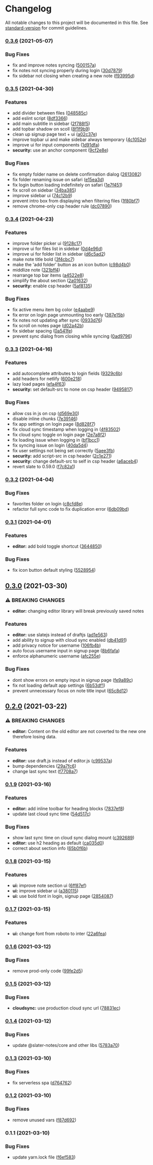 # Changelog

All notable changes to this project will be documented in this file. See [standard-version](https://github.com/conventional-changelog/standard-version) for commit guidelines.

### [0.3.6](https://github.com/slater-notes/web/compare/v0.3.5...v0.3.6) (2021-05-07)


### Bug Fixes

* fix and improve notes syncing ([500157a](https://github.com/slater-notes/web/commit/500157a4add428a5e459359a3e3a1c464accbed0))
* fix notes not syncing properly during login ([30d7879](https://github.com/slater-notes/web/commit/30d787909c7fa8173feaf88cb93da086588aa369))
* fix sidebar not closing when creating a new note ([f93995d](https://github.com/slater-notes/web/commit/f93995d0fbd1a2300eed2f62f216d459a93aa48f))

### [0.3.5](https://github.com/slater-notes/web/compare/v0.3.4...v0.3.5) (2021-04-30)


### Features

* add divider between files ([048585c](https://github.com/slater-notes/web/commit/048585c2b637023ec3b040a31a77e352301f08d8))
* add eslint script ([8df3366](https://github.com/slater-notes/web/commit/8df33661d88ec0ec2dea9af7b66017a13dbe1286))
* add main subtitle in sidebar ([2f788f5](https://github.com/slater-notes/web/commit/2f788f5e5c642319fb88eef6c50f771308ada056))
* add topbar shadow on scoll ([8f1f9b9](https://github.com/slater-notes/web/commit/8f1f9b9fc173b7573d84d43f2d8b451e3747f59a))
* clean up signup page text + ui ([a02c37e](https://github.com/slater-notes/web/commit/a02c37e5916e118c7bb28baffaa3801b89bfb13e))
* improve topbar ui and make sidebar always temporary ([4c1052e](https://github.com/slater-notes/web/commit/4c1052e5c10627b10a4e05967ce7d859c3662387))
* improve ui for input components ([1d91dfa](https://github.com/slater-notes/web/commit/1d91dfa8afa74843e4a28d4cd753c338b9a94de3))
* **security:** use an anchor component ([9cf2e8e](https://github.com/slater-notes/web/commit/9cf2e8e3730eb463b13842ad769e32ce5ee30d80))


### Bug Fixes

* fix empty folder name on delete confirmation dialog ([2613082](https://github.com/slater-notes/web/commit/2613082f1a2e2fd842e210e8222e90782753e510))
* fix folder renaming issue on safari ([e15ea3d](https://github.com/slater-notes/web/commit/e15ea3d8271df2dbde70584756a2a2f9711021cc))
* fix login button loading indefinitely on safari ([1e7f451](https://github.com/slater-notes/web/commit/1e7f4515cb553949b2f1c1327f08e7f44b0ac8ba))
* fix scroll on sidebar ([34ba385](https://github.com/slater-notes/web/commit/34ba3858d6b79a4ac15ec4a7b44c1debee7f8358))
* improve sidebar ui ([74c12b9](https://github.com/slater-notes/web/commit/74c12b93b817455b3a615a9a2e8e15955deb9e0c))
* prevent intro box from displaying when filtering files ([1f80bf7](https://github.com/slater-notes/web/commit/1f80bf7ba2d64095361348a915034adbf81aa4ed))
* remove chrome-only csp header rule ([dc07890](https://github.com/slater-notes/web/commit/dc07890e6ed32a5eadf9764943050c77f1cdc6d7))

### [0.3.4](https://github.com/slater-notes/web/compare/v0.3.3...v0.3.4) (2021-04-23)


### Features

* improve folder picker ui ([9128c17](https://github.com/slater-notes/web/commit/9128c17d273c1712f3af5e55c40453d19b1f56c4))
* improve ui for files list in sidebar ([0d4e96d](https://github.com/slater-notes/web/commit/0d4e96de6f675dbeed2755c385d154df20890e4c))
* improve ui for folder list in sidebar ([d6c5ad2](https://github.com/slater-notes/web/commit/d6c5ad2505bdfb9df980fcf85323343611f59fe6))
* make note title bold ([3f4cbc7](https://github.com/slater-notes/web/commit/3f4cbc7b785ae8fbb3441ecee5affa106d5aaaf4))
* make the 'add folder' button as an icon button ([c98d4b0](https://github.com/slater-notes/web/commit/c98d4b08d680be7a9a18de7690118369335fd5b5))
* middlize note ([321bff4](https://github.com/slater-notes/web/commit/321bff47462b0a6ead9438d5535e3a9ae1fda250))
* rearrange top bar items ([a4522e8](https://github.com/slater-notes/web/commit/a4522e8967b6ed235c26d37e138cbaacf6a4fb5e))
* simplify the about section ([2a01632](https://github.com/slater-notes/web/commit/2a01632451caae26b3ebf730fafefcd71e30535b))
* **security:** enable csp header ([5af8135](https://github.com/slater-notes/web/commit/5af8135e21c75728d7c16fa58ac8782b83046e2f))


### Bug Fixes

* fix active menu item bg color ([e4aabe9](https://github.com/slater-notes/web/commit/e4aabe9c53aedaa4c7a99c2d8730cc0b959de452))
* fix error on login page unmounting too early ([387e15b](https://github.com/slater-notes/web/commit/387e15b2f8005de0b40f87c3013b3e33faee42f8))
* fix notes not updating after sync ([0933d76](https://github.com/slater-notes/web/commit/0933d76226bd7c39034210cf5af238bc23de662a))
* fix scroll on notes page ([d02a42b](https://github.com/slater-notes/web/commit/d02a42b872c54aa1ef90603ab338219c431490f4))
* fix sidebar spacing ([0a541fe](https://github.com/slater-notes/web/commit/0a541fe0dcda7a6e254c6982621cb8b35ee0404b))
* prevent sync dialog from closing while syncing ([0ad9796](https://github.com/slater-notes/web/commit/0ad9796547ab6e45f025804794d9adcd9e3c7cf7))

### [0.3.3](https://github.com/slater-notes/web/compare/v0.3.2...v0.3.3) (2021-04-16)


### Features

* add autocomplete attributes to login fields ([9329c6b](https://github.com/slater-notes/web/commit/9329c6b8d4cfb82efc67ea4075a0c9f8b0af3a34))
* add headers for netlify ([600e218](https://github.com/slater-notes/web/commit/600e218dc5ebca1047e8f4dc3cb00925b94e9203))
* lazy load pages ([efa4f63](https://github.com/slater-notes/web/commit/efa4f63aca3e8f9f2ead80ff3e56d3378a508983))
* **security:** set default-src to none on csp header ([9495817](https://github.com/slater-notes/web/commit/9495817b025a6d5198e3a29a2eb907906d781ada))


### Bug Fixes

* allow css in js on csp ([d569e30](https://github.com/slater-notes/web/commit/d569e30d4dbdd9b0d671dc21d12130e22e2b7f67))
* disable inline chunks ([7e39146](https://github.com/slater-notes/web/commit/7e39146e0b7a81ad77b50370269d18c185981e5c))
* fix app settings on login page ([8d828f7](https://github.com/slater-notes/web/commit/8d828f7abb71741f78454ced69ab3021df56eea8))
* fix cloud sync timestamp when logging in ([4f83502](https://github.com/slater-notes/web/commit/4f83502096126d4f8c07b27fa33dd11eb21709fb))
* fix cloud sync toggle on login page ([2e7a8f2](https://github.com/slater-notes/web/commit/2e7a8f247d85324e205a6b2db57159ac1bb3aa32))
* fix loading issue when logging in ([bf1bcc1](https://github.com/slater-notes/web/commit/bf1bcc15658c9fe4f104a76f32b18afef48a9ba2))
* fix syncing issue on login ([40da5d4](https://github.com/slater-notes/web/commit/40da5d4b69a2b73bdb9480fe313e436256a42d41))
* fix user settings not being set correctly ([5aee3fb](https://github.com/slater-notes/web/commit/5aee3fbdb117761904fafe5ecf8b2a2bb31778bc))
* **security:** add script-src in csp header ([2c1e271](https://github.com/slater-notes/web/commit/2c1e27174f1c83a75c32fe12f6ff71c3ff54b15b))
* **security:** change default-src to self in csp header ([a6aceb4](https://github.com/slater-notes/web/commit/a6aceb4d7d70ca887a17ef119d8a93da27047e4b))
* revert slate to 0.59.0 ([f7c82a1](https://github.com/slater-notes/web/commit/f7c82a171608e536de56d1038ab3f958d3dcfde1))

### [0.3.2](https://github.com/slater-notes/web/compare/v0.3.1...v0.3.2) (2021-04-04)


### Bug Fixes

* favorites folder on login ([c8cfd8e](https://github.com/slater-notes/web/commit/c8cfd8ee0659d8fcea2370ea9dc0c2d09ca92696))
* refactor full sync code to fix duplication error ([6db09bd](https://github.com/slater-notes/web/commit/6db09bda024b89831a5014befa2662a142ee8c17))

### [0.3.1](https://github.com/slater-notes/web/compare/v0.3.0...v0.3.1) (2021-04-01)


### Features

* **editor:** add bold toggle shortcut ([3644850](https://github.com/slater-notes/web/commit/3644850935fdc41228579ae558ea9cd63e1d3ed8))


### Bug Fixes

* fix icon button default styling ([5528954](https://github.com/slater-notes/web/commit/55289540355d95849eaa338c34d193c9f8b816c9))

## [0.3.0](https://github.com/slater-notes/web/compare/v0.2.0...v0.3.0) (2021-03-30)


### ⚠ BREAKING CHANGES

* **editor:** changing editor library will break previously saved notes

### Features

* **editor:** use slatejs instead of draftjs ([ad1e563](https://github.com/slater-notes/web/commit/ad1e56306f2d4302a22ff1a91e60f6b6daf32427))
* add ability to signup with cloud sync enabled ([db41d91](https://github.com/slater-notes/web/commit/db41d915672721c416ead000ce084426b5170fb0))
* add privacy notice for username ([106fb4b](https://github.com/slater-notes/web/commit/106fb4b9666c056e376de4e2b014a9059b38ed84))
* auto focus username input in signup page ([8b6fafa](https://github.com/slater-notes/web/commit/8b6fafaa98f060ef325eb5b105a6efdfef6ca2fd))
* enforce alphanumeric username ([afc255e](https://github.com/slater-notes/web/commit/afc255e01693d7d276488fe727f32085df1628ad))


### Bug Fixes

* dont show errors on empty input in signup page ([fe9a89c](https://github.com/slater-notes/web/commit/fe9a89c4a3c4fcad300a695a71ce952767b263b7))
* fix not loading default app settings ([6b53df1](https://github.com/slater-notes/web/commit/6b53df12605b5764cbb4e1b8d74e6b4331faea8c))
* prevent unnecessary focus on note title input ([65c8d12](https://github.com/slater-notes/web/commit/65c8d126fbd35468984cb50c8edbb7849a59fde4))

## [0.2.0](https://github.com/slater-notes/web/compare/v0.1.9...v0.2.0) (2021-03-22)


### ⚠ BREAKING CHANGES

* **editor:** Content on the old editor are not coverted to the new one therefore losing data.

### Features

* **editor:** use draft.js instead of editor.js ([c99537a](https://github.com/slater-notes/web/commit/c99537ae703342a3d6601a47cfdbf21d5f949e1e))
* bump dependencies ([29a7fc6](https://github.com/slater-notes/web/commit/29a7fc6382f49d48b17f9e21a71f18da2c387909))
* change last sync text ([f7708a7](https://github.com/slater-notes/web/commit/f7708a7f7125b57818f7e25859314c91f06459a3))

### [0.1.9](https://github.com/slater-notes/web/compare/v0.1.8...v0.1.9) (2021-03-16)


### Features

* **editor:** add inline toolbar for heading blocks ([7837ef8](https://github.com/slater-notes/web/commit/7837ef82739379e51fda7e10b07ff4654aeed65b))
* update last cloud sync time ([54d517c](https://github.com/slater-notes/web/commit/54d517cd5b7fe0f2698e15f13228e16d3f54d167))


### Bug Fixes

* show last sync time on cloud sync dialog mount ([c392689](https://github.com/slater-notes/web/commit/c39268949b7b48c79f717ac0deb229017354e5bf))
* **editor:** use h2 heading as default ([ca035d0](https://github.com/slater-notes/web/commit/ca035d0f2fd489053fc72e334157010baf83a4c1))
* correct about section info ([65b0f6b](https://github.com/slater-notes/web/commit/65b0f6b231970945a6a52ab6694d731b8bc9480b))

### [0.1.8](https://github.com/slater-notes/web/compare/v0.1.7...v0.1.8) (2021-03-15)


### Features

* **ui:** improve note section ui ([6ff87ef](https://github.com/slater-notes/web/commit/6ff87efb6c8ae694a058f3a762bc8f80c8b49bc9))
* **ui:** improve sidebar ui ([a380115](https://github.com/slater-notes/web/commit/a3801154028ae57c270d75e7cbf24bd7e00558c5))
* **ui:** use bold font in login, signup page ([2854087](https://github.com/slater-notes/web/commit/285408721165146b3cb84466aa19ff06c81e09ff))

### [0.1.7](https://github.com/slater-notes/web/compare/v0.1.6...v0.1.7) (2021-03-15)


### Features

* **ui:** change font from roboto to inter ([22a6fea](https://github.com/slater-notes/web/commit/22a6feaf4f0c0b36e7839e37f96d1c2d83daadfb))

### [0.1.6](https://github.com/slater-notes/web/compare/v0.1.5...v0.1.6) (2021-03-12)


### Bug Fixes

* remove prod-only code ([99fe2d5](https://github.com/slater-notes/web/commit/99fe2d5d650f6fa39fb391b3c91e2ad2ba845ab5))

### [0.1.5](https://github.com/slater-notes/web/compare/v0.1.4...v0.1.5) (2021-03-12)


### Bug Fixes

* **cloudsync:** use production cloud sync url ([78831ec](https://github.com/slater-notes/web/commit/78831ecd99d5d2ba4fcd2995a2aaf95df37a0231))

### [0.1.4](https://github.com/slater-notes/web/compare/v0.1.3...v0.1.4) (2021-03-12)


### Bug Fixes

* update @slater-notes/core and other libs ([5783a70](https://github.com/slater-notes/web/commit/5783a70745d27fa077cec923f546462ed77a5405))

### [0.1.3](https://github.com/slater-notes/web/compare/v0.1.2...v0.1.3) (2021-03-10)


### Bug Fixes

* fix serverless spa ([d764762](https://github.com/slater-notes/web/commit/d764762e0d462b788174edc5b203047a2c4bd9a9))

### [0.1.2](https://github.com/slater-notes/web/compare/v0.1.1...v0.1.2) (2021-03-10)


### Bug Fixes

* remove unused vars ([f87d692](https://github.com/slater-notes/web/commit/f87d6926ec88ecb3a6f26e16fb02d1a4db6229a9))

### 0.1.1 (2021-03-10)


### Bug Fixes

* update yarn.lock file ([f6ef583](https://github.com/slater-notes/web/commit/f6ef583bb204959755e90e418e4d1dc0170409b7))

